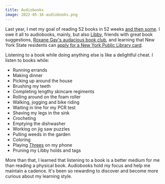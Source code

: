 ```yaml
---
title: Audiobooks
image: 2022-05-16-audiobooks.png
---
```


Last year, I met my goal of reading 52 books in 52 weeks [and then some](/has/read/#2021). I owe it all to audiobooks, mainly, but also [Libby](https://www.overdrive.com/apps/libby), friends with great book suggestions, [Roxane Gay's audacious book club](https://audacity.substack.com/p/so-it-begins?s=r), and learning that New York State residents can [apply for a New York Public Library card](https://www.nypl.org/library-card/new).

Listening to a book while doing anything else is like a delightful cheat. I listen to books while:

- Running errands
- Making dinner
- Picking up around the house
- Brushing my teeth
- Completing lengthy skincare regiments
- Rolling around on the foam roller
- Walking, jogging and bike riding
- Waiting in line for my PCR test
- Shaving my legs in the sink
- Crocheting
- Emptying the dishwasher
- Working on jig saw puzzles
- Pulling weeds in the garden
- Coloring
- Playing [Threes](http://play.threesgame.com/) on my phone
- Pruning my Libby holds and tags

More than that, I learned that listening to a book is a better medium for me than reading a physical book. Audiobooks hold my focus and help me maintain a cadence. It's been so rewarding to discover and become more curious about my learning style.
